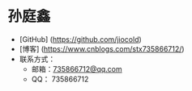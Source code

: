 # 孙庭鑫
- [GitHub] (https://github.com/jiocold)
- [博客] (https://www.cnblogs.com/stx735866712/)
- 联系方式：
    - 邮箱：735866712@qq.com
    - QQ： 735866712